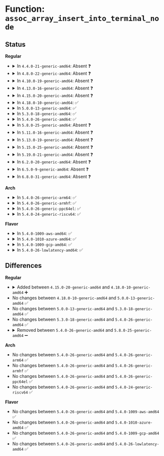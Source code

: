 # Function: <code>assoc_array_insert_into_terminal_node</code>

## Status
<b>Regular</b>
<ul>
<li>
<details>
<summary>In <code>4.4.0-21-generic-amd64</code>: Absent ❓</summary>

```json
{
  "name": "assoc_array_insert_into_terminal_node",
  "collision_type": "Unique Static",
  "inline_type": "Full",
  "funcs": [
    {
      "addr": 18446744071583061794,
      "name": "assoc_array_insert_into_terminal_node",
      "external": false,
      "loc": "lib/assoc_array.c:491",
      "file": "lib/assoc_array.c",
      "inline": "not declared, inlined",
      "caller_inline": [
        "lib/assoc_array.c:assoc_array_insert"
      ],
      "caller_func": []
    }
  ],
  "symbols": []
}
```
</details>
</li>
<li>
<details>
<summary>In <code>4.8.0-22-generic-amd64</code>: Absent ❓</summary>

```json
{
  "name": "assoc_array_insert_into_terminal_node",
  "collision_type": "Unique Static",
  "inline_type": "Full",
  "funcs": [
    {
      "addr": 18446744071583355608,
      "name": "assoc_array_insert_into_terminal_node",
      "external": false,
      "loc": "lib/assoc_array.c:491",
      "file": "lib/assoc_array.c",
      "inline": "not declared, inlined",
      "caller_inline": [
        "lib/assoc_array.c:assoc_array_insert"
      ],
      "caller_func": []
    }
  ],
  "symbols": []
}
```
</details>
</li>
<li>
<details>
<summary>In <code>4.10.0-19-generic-amd64</code>: Absent ❓</summary>

```json
{
  "name": "assoc_array_insert_into_terminal_node",
  "collision_type": "Unique Static",
  "inline_type": "Full",
  "funcs": [
    {
      "addr": 18446744071583480984,
      "name": "assoc_array_insert_into_terminal_node",
      "external": false,
      "loc": "lib/assoc_array.c:491",
      "file": "lib/assoc_array.c",
      "inline": "not declared, inlined",
      "caller_inline": [
        "lib/assoc_array.c:assoc_array_insert"
      ],
      "caller_func": []
    }
  ],
  "symbols": []
}
```
</details>
</li>
<li>
<details>
<summary>In <code>4.13.0-16-generic-amd64</code>: Absent ❓</summary>

```json
{
  "name": "assoc_array_insert_into_terminal_node",
  "collision_type": "Unique Static",
  "inline_type": "Full",
  "funcs": [
    {
      "addr": 18446744071583503217,
      "name": "assoc_array_insert_into_terminal_node",
      "external": false,
      "loc": "lib/assoc_array.c:491",
      "file": "lib/assoc_array.c",
      "inline": "not declared, inlined",
      "caller_inline": [
        "lib/assoc_array.c:assoc_array_insert"
      ],
      "caller_func": []
    }
  ],
  "symbols": []
}
```
</details>
</li>
<li>
<details>
<summary>In <code>4.15.0-20-generic-amd64</code>: Absent ❓</summary>

```json
{
  "name": "assoc_array_insert_into_terminal_node",
  "collision_type": "Unique Static",
  "inline_type": "Full",
  "funcs": [
    {
      "addr": 18446744071583685441,
      "name": "assoc_array_insert_into_terminal_node",
      "external": false,
      "loc": "lib/assoc_array.c:491",
      "file": "lib/assoc_array.c",
      "inline": "not declared, inlined",
      "caller_inline": [
        "lib/assoc_array.c:assoc_array_insert"
      ],
      "caller_func": []
    }
  ],
  "symbols": []
}
```
</details>
</li>
<li>
<details>
<summary>In <code>4.18.0-10-generic-amd64</code>: ✅</summary>

```c
bool assoc_array_insert_into_terminal_node(struct assoc_array_edit * edit, const struct assoc_array_ops * ops, const void * index_key, struct assoc_array_walk_result * result)
```

```json
{
  "name": "assoc_array_insert_into_terminal_node",
  "collision_type": "Unique Static",
  "inline_type": "No",
  "funcs": [
    {
      "addr": 18446744071583901904,
      "name": "assoc_array_insert_into_terminal_node",
      "external": false,
      "loc": "lib/assoc_array.c:478",
      "file": "lib/assoc_array.c",
      "inline": "seen, unknown",
      "caller_inline": [],
      "caller_func": [
        "lib/assoc_array.c:assoc_array_insert"
      ]
    }
  ],
  "symbols": [
    {
      "addr": 18446744071583901904,
      "name": "assoc_array_insert_into_terminal_node",
      "section": ".text",
      "bind": "STB_LOCAL",
      "size": 1675
    }
  ]
}
```
</details>
</li>
<li>
<details>
<summary>In <code>5.0.0-13-generic-amd64</code>: ✅</summary>

```c
bool assoc_array_insert_into_terminal_node(struct assoc_array_edit * edit, const struct assoc_array_ops * ops, const void * index_key, struct assoc_array_walk_result * result)
```

```json
{
  "name": "assoc_array_insert_into_terminal_node",
  "collision_type": "Unique Static",
  "inline_type": "No",
  "funcs": [
    {
      "addr": 18446744071583986192,
      "name": "assoc_array_insert_into_terminal_node",
      "external": false,
      "loc": "lib/assoc_array.c:478",
      "file": "lib/assoc_array.c",
      "inline": "seen, unknown",
      "caller_inline": [],
      "caller_func": [
        "lib/assoc_array.c:assoc_array_insert"
      ]
    }
  ],
  "symbols": [
    {
      "addr": 18446744071583986192,
      "name": "assoc_array_insert_into_terminal_node",
      "section": ".text",
      "bind": "STB_LOCAL",
      "size": 1705
    }
  ]
}
```
</details>
</li>
<li>
<details>
<summary>In <code>5.3.0-18-generic-amd64</code>: ✅</summary>

```c
bool assoc_array_insert_into_terminal_node(struct assoc_array_edit * edit, const struct assoc_array_ops * ops, const void * index_key, struct assoc_array_walk_result * result)
```

```json
{
  "name": "assoc_array_insert_into_terminal_node",
  "collision_type": "Unique Static",
  "inline_type": "No",
  "funcs": [
    {
      "addr": 18446744071584168736,
      "name": "assoc_array_insert_into_terminal_node",
      "external": false,
      "loc": "lib/assoc_array.c:474",
      "file": "lib/assoc_array.c",
      "inline": "seen, unknown",
      "caller_inline": [],
      "caller_func": [
        "lib/assoc_array.c:assoc_array_insert"
      ]
    }
  ],
  "symbols": [
    {
      "addr": 18446744071584168736,
      "name": "assoc_array_insert_into_terminal_node",
      "section": ".text",
      "bind": "STB_LOCAL",
      "size": 1797
    }
  ]
}
```
</details>
</li>
<li>
<details>
<summary>In <code>5.4.0-26-generic-amd64</code>: ✅</summary>

```c
bool assoc_array_insert_into_terminal_node(struct assoc_array_edit * edit, const struct assoc_array_ops * ops, const void * index_key, struct assoc_array_walk_result * result)
```

```json
{
  "name": "assoc_array_insert_into_terminal_node",
  "collision_type": "Unique Static",
  "inline_type": "No",
  "funcs": [
    {
      "addr": 18446744071584302432,
      "name": "assoc_array_insert_into_terminal_node",
      "external": false,
      "loc": "lib/assoc_array.c:474",
      "file": "lib/assoc_array.c",
      "inline": "seen, unknown",
      "caller_inline": [],
      "caller_func": [
        "lib/assoc_array.c:assoc_array_insert"
      ]
    }
  ],
  "symbols": [
    {
      "addr": 18446744071584302432,
      "name": "assoc_array_insert_into_terminal_node",
      "section": ".text",
      "bind": "STB_LOCAL",
      "size": 1797
    }
  ]
}
```
</details>
</li>
<li>
<details>
<summary>In <code>5.8.0-25-generic-amd64</code>: Absent ❓</summary>

```json
{
  "name": "assoc_array_insert_into_terminal_node",
  "collision_type": "Unique Static",
  "inline_type": "Selective",
  "funcs": [
    {
      "addr": 18446744071584713184,
      "name": "assoc_array_insert_into_terminal_node",
      "external": false,
      "loc": "lib/assoc_array.c:474",
      "file": "lib/assoc_array.c",
      "inline": "not declared, inlined",
      "caller_inline": [],
      "caller_func": [
        "lib/assoc_array.c:assoc_array_insert"
      ]
    }
  ],
  "symbols": [
    {
      "addr": 18446744071584713184,
      "name": "assoc_array_insert_into_terminal_node.isra.0",
      "section": ".text",
      "bind": "STB_LOCAL",
      "size": 1753
    }
  ]
}
```
</details>
</li>
<li>
<details>
<summary>In <code>5.11.0-16-generic-amd64</code>: Absent ❓</summary>

```json
{
  "name": "assoc_array_insert_into_terminal_node",
  "collision_type": "Unique Static",
  "inline_type": "Selective",
  "funcs": [
    {
      "addr": 18446744071584826336,
      "name": "assoc_array_insert_into_terminal_node",
      "external": false,
      "loc": "lib/assoc_array.c:474",
      "file": "lib/assoc_array.c",
      "inline": "not declared, inlined",
      "caller_inline": [],
      "caller_func": [
        "lib/assoc_array.c:assoc_array_insert"
      ]
    }
  ],
  "symbols": [
    {
      "addr": 18446744071584826336,
      "name": "assoc_array_insert_into_terminal_node.isra.0",
      "section": ".text",
      "bind": "STB_LOCAL",
      "size": 1747
    }
  ]
}
```
</details>
</li>
<li>
<details>
<summary>In <code>5.13.0-19-generic-amd64</code>: Absent ❓</summary>

```json
{
  "name": "assoc_array_insert_into_terminal_node",
  "collision_type": "Unique Static",
  "inline_type": "Selective",
  "funcs": [
    {
      "addr": 18446744071584870992,
      "name": "assoc_array_insert_into_terminal_node",
      "external": false,
      "loc": "lib/assoc_array.c:474",
      "file": "lib/assoc_array.c",
      "inline": "not declared, inlined",
      "caller_inline": [],
      "caller_func": [
        "lib/assoc_array.c:assoc_array_insert"
      ]
    }
  ],
  "symbols": [
    {
      "addr": 18446744071584870992,
      "name": "assoc_array_insert_into_terminal_node.isra.0",
      "section": ".text",
      "bind": "STB_LOCAL",
      "size": 1699
    }
  ]
}
```
</details>
</li>
<li>
<details>
<summary>In <code>5.15.0-25-generic-amd64</code>: Absent ❓</summary>

```json
{
  "name": "assoc_array_insert_into_terminal_node",
  "collision_type": "Unique Static",
  "inline_type": "Selective",
  "funcs": [
    {
      "addr": 18446744071585293856,
      "name": "assoc_array_insert_into_terminal_node",
      "external": false,
      "loc": "lib/assoc_array.c:474",
      "file": "lib/assoc_array.c",
      "inline": "not declared, inlined",
      "caller_inline": [],
      "caller_func": [
        "lib/assoc_array.c:assoc_array_insert"
      ]
    }
  ],
  "symbols": [
    {
      "addr": 18446744071585293856,
      "name": "assoc_array_insert_into_terminal_node.isra.0",
      "section": ".text",
      "bind": "STB_LOCAL",
      "size": 3073
    }
  ]
}
```
</details>
</li>
<li>
<details>
<summary>In <code>5.19.0-21-generic-amd64</code>: Absent ❓</summary>

```json
{
  "name": "assoc_array_insert_into_terminal_node",
  "collision_type": "Unique Static",
  "inline_type": "Selective",
  "funcs": [
    {
      "addr": 18446744071586148832,
      "name": "assoc_array_insert_into_terminal_node",
      "external": false,
      "loc": "lib/assoc_array.c:474",
      "file": "lib/assoc_array.c",
      "inline": "not declared, inlined",
      "caller_inline": [],
      "caller_func": [
        "lib/assoc_array.c:assoc_array_insert"
      ]
    }
  ],
  "symbols": [
    {
      "addr": 18446744071586148832,
      "name": "assoc_array_insert_into_terminal_node.isra.0",
      "section": ".text",
      "bind": "STB_LOCAL",
      "size": 2905
    }
  ]
}
```
</details>
</li>
<li>
<details>
<summary>In <code>6.2.0-20-generic-amd64</code>: Absent ❓</summary>

```json
{
  "name": "assoc_array_insert_into_terminal_node",
  "collision_type": "Unique Static",
  "inline_type": "Selective",
  "funcs": [
    {
      "addr": 18446744071587142096,
      "name": "assoc_array_insert_into_terminal_node",
      "external": false,
      "loc": "lib/assoc_array.c:474",
      "file": "lib/assoc_array.c",
      "inline": "not declared, inlined",
      "caller_inline": [],
      "caller_func": [
        "lib/assoc_array.c:assoc_array_insert"
      ]
    }
  ],
  "symbols": [
    {
      "addr": 18446744071587142096,
      "name": "assoc_array_insert_into_terminal_node.isra.0",
      "section": ".text",
      "bind": "STB_LOCAL",
      "size": 2905
    }
  ]
}
```
</details>
</li>
<li>
<details>
<summary>In <code>6.5.0-9-generic-amd64</code>: Absent ❓</summary>

```json
{
  "name": "assoc_array_insert_into_terminal_node",
  "collision_type": "Unique Static",
  "inline_type": "Selective",
  "funcs": [
    {
      "addr": 18446744071587404192,
      "name": "assoc_array_insert_into_terminal_node",
      "external": false,
      "loc": "lib/assoc_array.c:474",
      "file": "lib/assoc_array.c",
      "inline": "not declared, inlined",
      "caller_inline": [],
      "caller_func": [
        "lib/assoc_array.c:assoc_array_insert"
      ]
    }
  ],
  "symbols": [
    {
      "addr": 18446744071587404192,
      "name": "assoc_array_insert_into_terminal_node.isra.0",
      "section": ".text",
      "bind": "STB_LOCAL",
      "size": 3347
    }
  ]
}
```
</details>
</li>
<li>
<details>
<summary>In <code>6.8.0-31-generic-amd64</code>: Absent ❓</summary>

```json
{
  "name": "assoc_array_insert_into_terminal_node",
  "collision_type": "Unique Static",
  "inline_type": "Selective",
  "funcs": [
    {
      "addr": 18446744071587738544,
      "name": "assoc_array_insert_into_terminal_node",
      "external": false,
      "loc": "lib/assoc_array.c:474",
      "file": "lib/assoc_array.c",
      "inline": "not declared, inlined",
      "caller_inline": [],
      "caller_func": [
        "lib/assoc_array.c:assoc_array_insert"
      ]
    }
  ],
  "symbols": [
    {
      "addr": 18446744071587738544,
      "name": "assoc_array_insert_into_terminal_node.isra.0",
      "section": ".text",
      "bind": "STB_LOCAL",
      "size": 3441
    }
  ]
}
```
</details>
</li>
</ul>
<b>Arch</b>
<ul>
<li>
<details>
<summary>In <code>5.4.0-26-generic-arm64</code>: ✅</summary>

```c
bool assoc_array_insert_into_terminal_node(struct assoc_array_edit * edit, const struct assoc_array_ops * ops, const void * index_key, struct assoc_array_walk_result * result)
```

```json
{
  "name": "assoc_array_insert_into_terminal_node",
  "collision_type": "Unique Static",
  "inline_type": "No",
  "funcs": [
    {
      "addr": 18446603336496189120,
      "name": "assoc_array_insert_into_terminal_node",
      "external": false,
      "loc": "lib/assoc_array.c:474",
      "file": "lib/assoc_array.c",
      "inline": "seen, unknown",
      "caller_inline": [],
      "caller_func": [
        "lib/assoc_array.c:assoc_array_insert"
      ]
    }
  ],
  "symbols": [
    {
      "addr": 18446603336496189120,
      "name": "assoc_array_insert_into_terminal_node",
      "section": ".text",
      "bind": "STB_LOCAL",
      "size": 1668
    }
  ]
}
```
</details>
</li>
<li>
<details>
<summary>In <code>5.4.0-26-generic-armhf</code>: ✅</summary>

```c
bool assoc_array_insert_into_terminal_node(struct assoc_array_edit * edit, const struct assoc_array_ops * ops, const void * index_key, struct assoc_array_walk_result * result)
```

```json
{
  "name": "assoc_array_insert_into_terminal_node",
  "collision_type": "Unique Static",
  "inline_type": "No",
  "funcs": [
    {
      "addr": 3229509748,
      "name": "assoc_array_insert_into_terminal_node",
      "external": false,
      "loc": "lib/assoc_array.c:474",
      "file": "lib/assoc_array.c",
      "inline": "seen, unknown",
      "caller_inline": [],
      "caller_func": [
        "lib/assoc_array.c:assoc_array_insert"
      ]
    }
  ],
  "symbols": [
    {
      "addr": 3229509748,
      "name": "assoc_array_insert_into_terminal_node",
      "section": ".text",
      "bind": "STB_LOCAL",
      "size": 1792
    }
  ]
}
```
</details>
</li>
<li>
<details>
<summary>In <code>5.4.0-26-generic-ppc64el</code>: ✅</summary>

```c
bool assoc_array_insert_into_terminal_node(struct assoc_array_edit * edit, const struct assoc_array_ops * ops, const void * index_key, struct assoc_array_walk_result * result)
```

```json
{
  "name": "assoc_array_insert_into_terminal_node",
  "collision_type": "Unique Static",
  "inline_type": "No",
  "funcs": [
    {
      "addr": 13835058055290467904,
      "name": "assoc_array_insert_into_terminal_node",
      "external": false,
      "loc": "lib/assoc_array.c:474",
      "file": "lib/assoc_array.c",
      "inline": "seen, unknown",
      "caller_inline": [],
      "caller_func": [
        "lib/assoc_array.c:assoc_array_insert"
      ]
    }
  ],
  "symbols": [
    {
      "addr": 13835058055290467904,
      "name": "assoc_array_insert_into_terminal_node",
      "section": ".text",
      "bind": "STB_LOCAL",
      "size": 2108
    }
  ]
}
```
</details>
</li>
<li>
<details>
<summary>In <code>5.4.0-24-generic-riscv64</code>: ✅</summary>

```c
bool assoc_array_insert_into_terminal_node(struct assoc_array_edit * edit, const struct assoc_array_ops * ops, const void * index_key, struct assoc_array_walk_result * result)
```

```json
{
  "name": "assoc_array_insert_into_terminal_node",
  "collision_type": "Unique Static",
  "inline_type": "No",
  "funcs": [
    {
      "addr": 18446743936275240522,
      "name": "assoc_array_insert_into_terminal_node",
      "external": false,
      "loc": "lib/assoc_array.c:474",
      "file": "lib/assoc_array.c",
      "inline": "seen, unknown",
      "caller_inline": [],
      "caller_func": [
        "lib/assoc_array.c:assoc_array_insert"
      ]
    }
  ],
  "symbols": [
    {
      "addr": 18446743936275240522,
      "name": "assoc_array_insert_into_terminal_node",
      "section": ".text",
      "bind": "STB_LOCAL",
      "size": 1284
    }
  ]
}
```
</details>
</li>
</ul>
<b>Flavor</b>
<ul>
<li>
<details>
<summary>In <code>5.4.0-1009-aws-amd64</code>: ✅</summary>

```c
bool assoc_array_insert_into_terminal_node(struct assoc_array_edit * edit, const struct assoc_array_ops * ops, const void * index_key, struct assoc_array_walk_result * result)
```

```json
{
  "name": "assoc_array_insert_into_terminal_node",
  "collision_type": "Unique Static",
  "inline_type": "No",
  "funcs": [
    {
      "addr": 18446744071584271168,
      "name": "assoc_array_insert_into_terminal_node",
      "external": false,
      "loc": "lib/assoc_array.c:474",
      "file": "lib/assoc_array.c",
      "inline": "seen, unknown",
      "caller_inline": [],
      "caller_func": [
        "lib/assoc_array.c:assoc_array_insert"
      ]
    }
  ],
  "symbols": [
    {
      "addr": 18446744071584271168,
      "name": "assoc_array_insert_into_terminal_node",
      "section": ".text",
      "bind": "STB_LOCAL",
      "size": 1797
    }
  ]
}
```
</details>
</li>
<li>
<details>
<summary>In <code>5.4.0-1010-azure-amd64</code>: ✅</summary>

```c
bool assoc_array_insert_into_terminal_node(struct assoc_array_edit * edit, const struct assoc_array_ops * ops, const void * index_key, struct assoc_array_walk_result * result)
```

```json
{
  "name": "assoc_array_insert_into_terminal_node",
  "collision_type": "Unique Static",
  "inline_type": "No",
  "funcs": [
    {
      "addr": 18446744071584206368,
      "name": "assoc_array_insert_into_terminal_node",
      "external": false,
      "loc": "lib/assoc_array.c:474",
      "file": "lib/assoc_array.c",
      "inline": "seen, unknown",
      "caller_inline": [],
      "caller_func": [
        "lib/assoc_array.c:assoc_array_insert"
      ]
    }
  ],
  "symbols": [
    {
      "addr": 18446744071584206368,
      "name": "assoc_array_insert_into_terminal_node",
      "section": ".text",
      "bind": "STB_LOCAL",
      "size": 1797
    }
  ]
}
```
</details>
</li>
<li>
<details>
<summary>In <code>5.4.0-1009-gcp-amd64</code>: ✅</summary>

```c
bool assoc_array_insert_into_terminal_node(struct assoc_array_edit * edit, const struct assoc_array_ops * ops, const void * index_key, struct assoc_array_walk_result * result)
```

```json
{
  "name": "assoc_array_insert_into_terminal_node",
  "collision_type": "Unique Static",
  "inline_type": "No",
  "funcs": [
    {
      "addr": 18446744071584254928,
      "name": "assoc_array_insert_into_terminal_node",
      "external": false,
      "loc": "lib/assoc_array.c:474",
      "file": "lib/assoc_array.c",
      "inline": "seen, unknown",
      "caller_inline": [],
      "caller_func": [
        "lib/assoc_array.c:assoc_array_insert"
      ]
    }
  ],
  "symbols": [
    {
      "addr": 18446744071584254928,
      "name": "assoc_array_insert_into_terminal_node",
      "section": ".text",
      "bind": "STB_LOCAL",
      "size": 1797
    }
  ]
}
```
</details>
</li>
<li>
<details>
<summary>In <code>5.4.0-26-lowlatency-amd64</code>: ✅</summary>

```c
bool assoc_array_insert_into_terminal_node(struct assoc_array_edit * edit, const struct assoc_array_ops * ops, const void * index_key, struct assoc_array_walk_result * result)
```

```json
{
  "name": "assoc_array_insert_into_terminal_node",
  "collision_type": "Unique Static",
  "inline_type": "No",
  "funcs": [
    {
      "addr": 18446744071584359856,
      "name": "assoc_array_insert_into_terminal_node",
      "external": false,
      "loc": "lib/assoc_array.c:474",
      "file": "lib/assoc_array.c",
      "inline": "seen, unknown",
      "caller_inline": [],
      "caller_func": [
        "lib/assoc_array.c:assoc_array_insert"
      ]
    }
  ],
  "symbols": [
    {
      "addr": 18446744071584359856,
      "name": "assoc_array_insert_into_terminal_node",
      "section": ".text",
      "bind": "STB_LOCAL",
      "size": 1797
    }
  ]
}
```
</details>
</li>
</ul>

## Differences
<b>Regular</b>
<ul>
<li>
<details>
<summary>Added between <code>4.15.0-20-generic-amd64</code> and <code>4.18.0-10-generic-amd64</code> ➕</summary>

```c
bool assoc_array_insert_into_terminal_node(struct assoc_array_edit * edit, const struct assoc_array_ops * ops, const void * index_key, struct assoc_array_walk_result * result)
```
</details>
</li>
<li>
No changes between <code>4.18.0-10-generic-amd64</code> and <code>5.0.0-13-generic-amd64</code> ✅
</li>
<li>
No changes between <code>5.0.0-13-generic-amd64</code> and <code>5.3.0-18-generic-amd64</code> ✅
</li>
<li>
No changes between <code>5.3.0-18-generic-amd64</code> and <code>5.4.0-26-generic-amd64</code> ✅
</li>
<li>
<details>
<summary>Removed between <code>5.4.0-26-generic-amd64</code> and <code>5.8.0-25-generic-amd64</code> ➖</summary>

```c
bool assoc_array_insert_into_terminal_node(struct assoc_array_edit * edit, const struct assoc_array_ops * ops, const void * index_key, struct assoc_array_walk_result * result)
```
</details>
</li>
</ul>
<b>Arch</b>
<ul>
<li>
No changes between <code>5.4.0-26-generic-amd64</code> and <code>5.4.0-26-generic-arm64</code> ✅
</li>
<li>
No changes between <code>5.4.0-26-generic-amd64</code> and <code>5.4.0-26-generic-armhf</code> ✅
</li>
<li>
No changes between <code>5.4.0-26-generic-amd64</code> and <code>5.4.0-26-generic-ppc64el</code> ✅
</li>
<li>
No changes between <code>5.4.0-26-generic-amd64</code> and <code>5.4.0-24-generic-riscv64</code> ✅
</li>
</ul>
<b>Flavor</b>
<ul>
<li>
No changes between <code>5.4.0-26-generic-amd64</code> and <code>5.4.0-1009-aws-amd64</code> ✅
</li>
<li>
No changes between <code>5.4.0-26-generic-amd64</code> and <code>5.4.0-1010-azure-amd64</code> ✅
</li>
<li>
No changes between <code>5.4.0-26-generic-amd64</code> and <code>5.4.0-1009-gcp-amd64</code> ✅
</li>
<li>
No changes between <code>5.4.0-26-generic-amd64</code> and <code>5.4.0-26-lowlatency-amd64</code> ✅
</li>
</ul>
